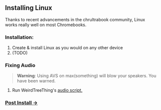 ## Installing Linux
Thanks to recent advancements in the chrultrabook community, Linux works really well on most Chromebooks.

### Installation:
1. Create & install Linux as you would on any other device
2. (TODO)


### Fixing Audio
>**Warning**: Using AVS on max(something) will blow your speakers. You have been warned. 

1. Run WeirdTreeThing's [audio script.](https://github.com/WeirdTreeThing/chromebook-linux-audio)

### [Post Install →](docs/post-install.md) 
